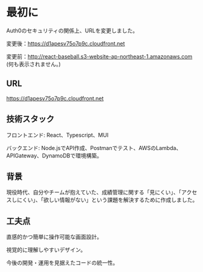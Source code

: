 # 最初に
Auth0のセキュリティの関係上、URLを変更しました。

変更後：https://d1apesv75o7p9c.cloudfront.net

変更前：http://react-baseball.s3-website-ap-northeast-1.amazonaws.com (何も表示されません。)

## URL

https://d1apesv75o7p9c.cloudfront.net

## 技術スタック

フロントエンド: React、Typescript、MUI

バックエンド: Node.jsでAPI作成、Postmanでテスト、AWSのLambda、APIGateway、DynamoDBで環境構築。

## 背景

現役時代、自分やチームが抱えていた、成績管理に関する「見にくい」、「アクセスしにくい」、「欲しい情報がない」という課題を解決するために作成しました。

## 工夫点

直感的かつ簡単に操作可能な画面設計。

視覚的に理解しやすいデザイン。

今後の開発・運用を見据えたコードの統一性。
